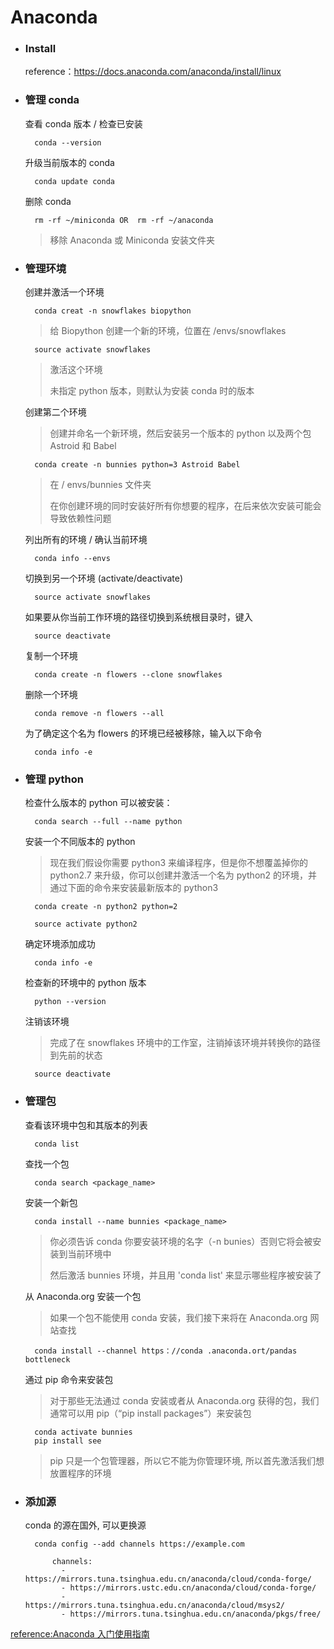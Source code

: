 # Anaconda

- ### Install

    reference：https://docs.anaconda.com/anaconda/install/linux

- ### 管理 conda

    查看 conda 版本 / 检查已安装

        conda --version

    升级当前版本的 conda

        conda update conda

    删除 conda

        rm -rf ~/miniconda OR  rm -rf ~/anaconda
    > 移除 Anaconda 或 Miniconda 安装文件夹

- ### 管理环境

    创建并激活一个环境

        conda creat -n snowflakes biopython
    > 给 Biopython 创建一个新的环境，位置在 /envs/snowflakes

        source activate snowflakes
    > 激活这个环境
    >
    > 未指定 python 版本，则默认为安装 conda 时的版本

    创建第二个环境

    > 创建并命名一个新环境，然后安装另一个版本的 python 以及两个包 Astroid 和 Babel

        conda create -n bunnies python=3 Astroid Babel
    > 在 / envs/bunnies 文件夹
    >
    > 在你创建环境的同时安装好所有你想要的程序，在后来依次安装可能会导致依赖性问题

    列出所有的环境 / 确认当前环境

        conda info --envs

    切换到另一个环境 (activate/deactivate)

        source activate snowflakes

    如果要从你当前工作环境的路径切换到系统根目录时，键入

        source deactivate

    复制一个环境

        conda create -n flowers --clone snowflakes

    删除一个环境

        conda remove -n flowers --all

    为了确定这个名为 flowers 的环境已经被移除，输入以下命令

        conda info -e

- ### 管理 python

    检查什么版本的 python 可以被安装：

        conda search --full --name python

    安装一个不同版本的 python
    > 现在我们假设你需要 python3 来编译程序，但是你不想覆盖掉你的 python2.7 来升级，你可以创建并激活一个名为 python2 的环境，并通过下面的命令来安装最新版本的 python3

        conda create -n python2 python=2

        source activate python2

    确定环境添加成功

        conda info -e

    检查新的环境中的 python 版本

        python --version

    注销该环境
    > 完成了在 snowflakes 环境中的工作室，注销掉该环境并转换你的路径到先前的状态

        source deactivate

- ### 管理包

    查看该环境中包和其版本的列表

        conda list

    查找一个包

        conda search <package_name>

    安装一个新包

        conda install --name bunnies <package_name>
    > 你必须告诉 conda 你要安装环境的名字（-n bunies）否则它将会被安装到当前环境中
    >
    > 然后激活 bunnies 环境，并且用 'conda list' 来显示哪些程序被安装了

    从 Anaconda.org 安装一个包
    > 如果一个包不能使用 conda 安装，我们接下来将在 Anaconda.org 网站查找

        conda install --channel https：//conda .anaconda.ort/pandas bottleneck

    通过 pip 命令来安装包
    > 对于那些无法通过 conda 安装或者从 Anaconda.org 获得的包，我们通常可以用 pip（“pip install packages”）来安装包

        conda activate bunnies
        pip install see
    >  pip 只是一个包管理器，所以它不能为你管理环境, 所以首先激活我们想放置程序的环境

- ### 添加源

    conda 的源在国外, 可以更换源

        conda config --add channels https://example.com

            channels:
              - https://mirrors.tuna.tsinghua.edu.cn/anaconda/cloud/conda-forge/
              - https://mirrors.ustc.edu.cn/anaconda/cloud/conda-forge/
              - https://mirrors.tuna.tsinghua.edu.cn/anaconda/cloud/msys2/
              - https://mirrors.tuna.tsinghua.edu.cn/anaconda/pkgs/free/

[reference:Anaconda 入门使用指南](http://www.jianshu.com/p/169403f7e40c)

